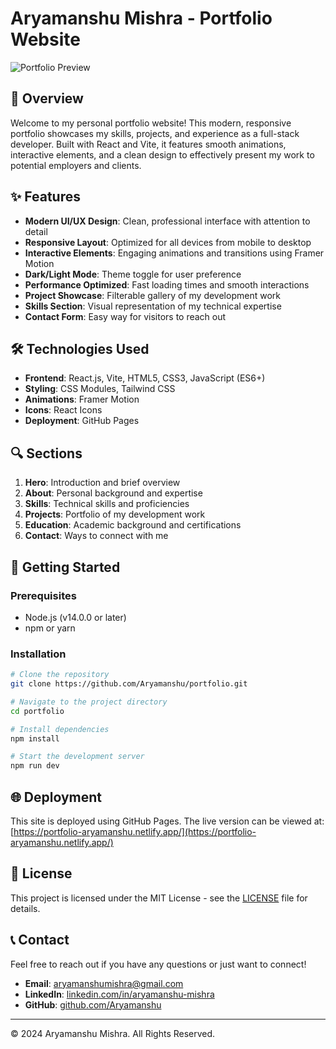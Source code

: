 # Aryamanshu Mishra - Portfolio Website

![Portfolio Preview](./src/assets/portfolio-preview.png)

## 🚀 Overview

Welcome to my personal portfolio website! This modern, responsive portfolio showcases my skills, projects, and experience as a full-stack developer. Built with React and Vite, it features smooth animations, interactive elements, and a clean design to effectively present my work to potential employers and clients.

## ✨ Features

- **Modern UI/UX Design**: Clean, professional interface with attention to detail
- **Responsive Layout**: Optimized for all devices from mobile to desktop
- **Interactive Elements**: Engaging animations and transitions using Framer Motion
- **Dark/Light Mode**: Theme toggle for user preference
- **Performance Optimized**: Fast loading times and smooth interactions
- **Project Showcase**: Filterable gallery of my development work
- **Skills Section**: Visual representation of my technical expertise
- **Contact Form**: Easy way for visitors to reach out

## 🛠️ Technologies Used

- **Frontend**: React.js, Vite, HTML5, CSS3, JavaScript (ES6+)
- **Styling**: CSS Modules, Tailwind CSS
- **Animations**: Framer Motion
- **Icons**: React Icons
- **Deployment**: GitHub Pages

## 🔍 Sections

1. **Hero**: Introduction and brief overview
2. **About**: Personal background and expertise
3. **Skills**: Technical skills and proficiencies
4. **Projects**: Portfolio of my development work
5. **Education**: Academic background and certifications
6. **Contact**: Ways to connect with me

## 🚀 Getting Started

### Prerequisites

- Node.js (v14.0.0 or later)
- npm or yarn

### Installation

```bash
# Clone the repository
git clone https://github.com/Aryamanshu/portfolio.git

# Navigate to the project directory
cd portfolio

# Install dependencies
npm install

# Start the development server
npm run dev
```

## 🌐 Deployment

This site is deployed using GitHub Pages. The live version can be viewed at: [https://portfolio-aryamanshu.netlify.app/](https://portfolio-aryamanshu.netlify.app/)

## 📝 License

This project is licensed under the MIT License - see the [LICENSE](LICENSE) file for details.

## 📞 Contact

Feel free to reach out if you have any questions or just want to connect!

- **Email**: aryamanshumishra@gmail.com
- **LinkedIn**: [linkedin.com/in/aryamanshu-mishra](https://www.linkedin.com/in/aryamanshu-mishra-0ab5ab247/)
- **GitHub**: [github.com/Aryamanshu](https://github.com/Aryamanshu)

---

© 2024 Aryamanshu Mishra. All Rights Reserved.
